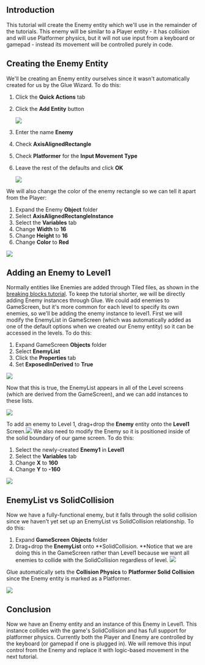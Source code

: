 ## Introduction

This tutorial will create the Enemy entity which we'll use in the remainder of the tutorials. This enemy will be similar to a Player entity - it has collision and will use Platformer physics, but it will not use input from a keyboard or gamepad - instead its movement will be controlled purely in code.

## Creating the Enemy Entity

We'll be creating an Enemy entity ourselves since it wasn't automatically created for us by the Glue Wizard. To do this:

1.  Click the **Quick Actions** tab

2.  Click the **Add Entity** button

    ![](/media/2021-04-img_60778d5b43a87.png)

3.  Enter the name **Enemy**

4.  Check **AxisAlignedRectangle**

5.  Check **Platformer** for the **Input Movement Type**

6.  Leave the rest of the defaults and click ****OK****

    ![](/media/2022-06-img_62a0d9af55429.png)

We will also change the color of the enemy rectangle so we can tell it apart from the Player:

1.  Expand the Enemy **Object** folder
2.  Select **AxisAlignedRectangleInstance**
3.  Select the **Variables** tab
4.  Change **Width** to **16**
5.  Change **Height** to **16**
6.  Change **Color** to **Red**

![](/media/2021-04-img_60778f4feef7e.png)

## Adding an Enemy to Level1

Normally entities like Enemies are added through Tiled files, as shown in the [breaking blocks tutorial](/documentation/tutorials/platformer-plugin/breaking-blocks.md). To keep the tutorial shorter, we will be directly adding Enemy instances through Glue. We could add enemies to GameScreen, but it's more common for each level to specify its own enemies, so we'll be adding the enemy instance to level1. First we will modify the EnemyList in GameScreen (which was automatically added as one of the default options when we created our Enemy entity) so it can be accessed in the levels. To do this:

1.  Expand GameScreen **Objects** folder
2.  Select **EnemyList**
3.  Click the **Properties** tab
4.  Set **ExposedInDerived** to **True**

![](/media/2021-04-img_607790a49c1d6.png)

Now that this is true, the EnemyList appears in all of the Level screens (which are derived from the GameScreen), and we can add instances to these lists.

![](/media/2021-04-img_607790f455d7c.png)

To add an enemy to Level 1, drag+drop the **Enemy** entity onto the **Level1** Screen.[![](/wp-content/uploads/2021/04/2021_April_14_192104.gif)](/wp-content/uploads/2021/04/2021_April_14_192104.gif) We also need to modify the Enemy so it is positioned inside of the solid boundary of our game screen. To do this:

1.  Select the newly-created **Enemy1** in **Level1**
2.  Select the **Variables** tab
3.  Change **X** to **160**
4.  Change **Y** to **-160**

![](/media/2021-04-img_60779420c673c.png)

## EnemyList vs SolidCollision

Now we have a fully-functional enemy, but it falls through the solid collision since we haven't yet set up an EnemyList vs SolidCollision relationship. To do this:

1.  Expand **GameScreen** **Objects** folder
2.  Drag+drop the **EnemyList** onto **SolidCollision. **Notice that we are doing this in the GameScreen rather than Level1 because we want all enemies to collide with the SolidCollision regardless of level. [![](/wp-content/uploads/2021/04/2021_April_14_195924.gif)](/wp-content/uploads/2021/04/2021_April_14_195924.gif)

Glue automatically sets the **Collision Physics** to **Platformer Solid Collision** since the Enemy entity is marked as a Platformer.

![](/media/2021-04-img_6077966149575.png)

## Conclusion

Now we have an Enemy entity and an instance of this Enemy in Level1. This instance collides with the game's SolidCollision and has full support for platformer physics. Currently both the Player and Enemy are controlled by the keyboard (or gamepad if one is plugged in). We will remove this input control from the Enemy and replace it with logic-based movement in the next tutorial.  
